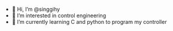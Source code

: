 - 👋 Hi, I’m @singgihy
- 👀 I’m interested in control engineering
- 🌱 I’m currently learning C and python to program my controller


<!---
singgihy/singgihy is a ✨ special ✨ repository because its `README.md` (this file) appears on your GitHub profile.
You can click the Preview link to take a look at your changes.
--->
